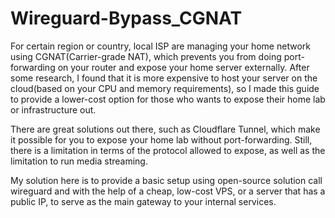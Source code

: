 # Wireguard-Bypass_CGNAT
For certain region or country, local ISP are managing your home network using CGNAT(Carrier-grade NAT), which prevents you from doing port-forwarding on your router and expose your home server externally. After some research, I found that it is more expensive to host your server on the cloud(based on your CPU and memory requirements), so I made this guide to provide a lower-cost option for those who wants to expose their home lab or infrastructure out.

There are great solutions out there, such as Cloudflare Tunnel, which make it possible for you to expose your home lab without port-forwarding. Still, there is a limitation in terms of the protocol allowed to expose, as well as the limitation to run media streaming.

My solution here is to provide a basic setup using open-source solution call wireguard and with the help of a cheap, low-cost VPS, or a server that has a public IP, to serve as the main gateway to your internal services.
